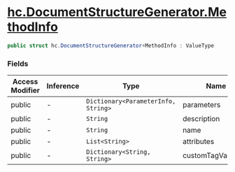 # [hc.DocumentStructureGenerator.MethodInfo](#T:hc.DocumentStructureGenerator.MethodInfo)

```csharp
public struct hc.DocumentStructureGenerator+MethodInfo : ValueType
```
### Fields
| Access Modifier | Inference | Type | Name | Summary | 
| --- | --- | --- | --- | --- | 
| public | - | `Dictionary<ParameterInfo, String>` | parameters |  | 
| public | - | `String` | description |  | 
| public | - | `String` | name |  | 
| public | - | `List<String>` | attributes |  | 
| public | - | `Dictionary<String, String>` | customTagVariables |  | 



